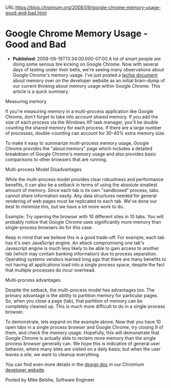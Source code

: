 URL:https://blog.chromium.org/2008/09/google-chrome-memory-usage-good-and-bad.html
# Google Chrome Memory Usage - Good and Bad
- **Published**: 2008-09-19T13:34:00.000-07:00
A lot of smart people are doing some serious tire kicking on Google Chrome. Now with several days of testing under their belts, we're seeing many observations about Google Chrome's memory usage. I've just posted a [techie document](http://dev.chromium.org/memory-usage-backgrounder) about memory over on the developer website as an initial brain-dump of our current thinking about memory usage within Google Chrome. This article is a quick summary.

Measuring memory

If you're measuring memory in a multi-process application like Google Chrome, don't forget to take into account shared memory. If you add the size of each process via the Windows XP task manager, you'll be double counting the shared memory for each process. If there are a large number of processes, double-counting can account for 30-40% extra memory size.

To make it easy to summarize multi-process memory usage, Google Chrome provides the "about:memory" page which includes a detailed breakdown of Google Chrome's memory usage and also provides basic comparisons to other browsers that are running.

Multi-process Model Disadvantages

While the multi-process model provides clear robustness and performance benefits, it can also be a setback in terms of using the absolute smallest amount of memory. Since each tab is its own "sandboxed" process, tabs cannot share information easily. Any data structures needed for general rendering of web pages must be replicated to each tab. We've done our best to minimize this, but we have a lot more work to do.

Example: Try opening the browser with 10 different sites in 10 tabs. You will probably notice that Google Chrome uses significantly more memory than single-process browsers do for this case.

Keep in mind that we believe this is a good trade-off. For example; each tab has it's own JavaScript engine. An attack compromising one tab's Javascript engine is much less likely to be able to gain access to another tab (which may contain banking information) due to process separation. Operating systems vendors learned long ago that there are many benefits to not having all applications load into a single process space, despite the fact that multiple processes do incur overhead.

Multi-process advantages

Despite the setback, the multi-process model has advantages too. The primary advantage is the ability to partition memory for particular pages. So, when you close a page (tab), that partition of memory can be completely cleaned up. This is much more difficult to do in a single-process browser.

To demonstrate, lets expand on the example above. Now that you have 10 open tabs in a single process browser and Google Chrome, try closing 9 of them, and check the memory usage. Hopefully, this will demonstrate that Google Chrome is actually able to reclaim more memory than the single process browser generally can. We hope this is indicative of general user behavior, where many sites are visited on a daily basis; but when the user leaves a site, we want to cleanup everything.

You can find even more details in the [design doc](http://www.chromium.org/developers/memory-usage-backgrounder) in our Chromium [developer website](http://dev.chromium.org/).

  
Posted by Mike Belshe, Software Engineer